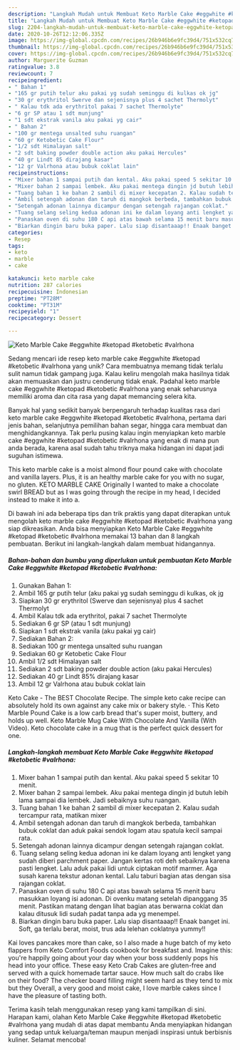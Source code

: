 ```yaml
---
description: "Langkah Mudah untuk Membuat Keto Marble Cake #eggwhite #ketopad #ketobetic #valrhona, Sempurna"
title: "Langkah Mudah untuk Membuat Keto Marble Cake #eggwhite #ketopad #ketobetic #valrhona, Sempurna"
slug: 2204-langkah-mudah-untuk-membuat-keto-marble-cake-eggwhite-ketopad-ketobetic-valrhona-sempurna
date: 2020-10-26T12:12:06.335Z
image: https://img-global.cpcdn.com/recipes/26b946b6e9fc39d4/751x532cq70/keto-marble-cake-eggwhite-ketopad-ketobetic-valrhona-foto-resep-utama.jpg
thumbnail: https://img-global.cpcdn.com/recipes/26b946b6e9fc39d4/751x532cq70/keto-marble-cake-eggwhite-ketopad-ketobetic-valrhona-foto-resep-utama.jpg
cover: https://img-global.cpcdn.com/recipes/26b946b6e9fc39d4/751x532cq70/keto-marble-cake-eggwhite-ketopad-ketobetic-valrhona-foto-resep-utama.jpg
author: Marguerite Guzman
ratingvalue: 3.8
reviewcount: 7
recipeingredient:
- " Bahan 1"
- "165 gr putih telur aku pakai yg sudah seminggu di kulkas ok jg"
- "30 gr erythritol Swerve dan sejenisnya plus 4 sachet Thermolyt"
- " Kalau tdk ada erythritol pakai 7 sachet Thermolyte"
- "6 gr SP atau 1 sdt munjung"
- "1 sdt ekstrak vanila aku pakai yg cair"
- " Bahan 2"
- "100 gr mentega unsalted suhu ruangan"
- "60 gr Ketobetic Cake Flour"
- "1/2 sdt Himalayan salt"
- "2 sdt baking powder double action aku pakai Hercules"
- "40 gr Lindt 85 dirajang kasar"
- "12 gr Valrhona atau bubuk coklat lain"
recipeinstructions:
- "Mixer bahan 1 sampai putih dan kental. Aku pakai speed 5 sekitar 10 menit."
- "Mixer bahan 2 sampai lembek. Aku pakai mentega dingin jd butuh lebih lama sampai dia lembek. Jadi sebaiknya suhu ruangan."
- "Tuang bahan 1 ke bahan 2 sambil di mixer kecepatan 2. Kalau sudah tercampur rata, matikan mixer"
- "Ambil setengah adonan dan taruh di mangkok berbeda, tambahkan bubuk coklat dan aduk pakai sendok logam atau spatula kecil sampai rata."
- "Setengah adonan lainnya dicampur dengan setengah rajangan coklat."
- "Tuang selang seling kedua adonan ini ke dalam loyang anti lengket yang sudah diberi parchment paper. Jangan kertas roti deh sebaiknya karena pasti lengket. Lalu aduk pakai lidi untuk ciptakan motif marmer. Aga susah karena tekstur adonan kental. Lalu taburi bagian atas dengan sisa rajangan coklat."
- "Panaskan oven di suhu 180 C api atas bawah selama 15 menit baru masukkan loyang isi adonan. Di ovenku matang setelah dipanggang 35 menit. Pastikan matang dengan lihat bagian atas berwarna coklat dan kalau ditusuk lidi sudah padat tanpa ada yg menempel."
- "Biarkan dingin baru buka paper. Lalu siap disantaaap!! Enaak banget ini. Soft, ga terlalu berat, moist, trus ada lelehan coklatnya yummy!!"
categories:
- Resep
tags:
- keto
- marble
- cake

katakunci: keto marble cake 
nutrition: 287 calories
recipecuisine: Indonesian
preptime: "PT28M"
cooktime: "PT31M"
recipeyield: "1"
recipecategory: Dessert

---
```



![Keto Marble Cake #eggwhite #ketopad #ketobetic #valrhona](https://img-global.cpcdn.com/recipes/26b946b6e9fc39d4/751x532cq70/keto-marble-cake-eggwhite-ketopad-ketobetic-valrhona-foto-resep-utama.jpg)

Sedang mencari ide resep keto marble cake #eggwhite #ketopad #ketobetic #valrhona yang unik? Cara membuatnya memang tidak terlalu sulit namun tidak gampang juga. Kalau keliru mengolah maka hasilnya tidak akan memuaskan dan justru cenderung tidak enak. Padahal keto marble cake #eggwhite #ketopad #ketobetic #valrhona yang enak seharusnya memiliki aroma dan cita rasa yang dapat memancing selera kita.

Banyak hal yang sedikit banyak berpengaruh terhadap kualitas rasa dari keto marble cake #eggwhite #ketopad #ketobetic #valrhona, pertama dari jenis bahan, selanjutnya pemilihan bahan segar, hingga cara membuat dan menghidangkannya. Tak perlu pusing kalau ingin menyiapkan keto marble cake #eggwhite #ketopad #ketobetic #valrhona yang enak di mana pun anda berada, karena asal sudah tahu triknya maka hidangan ini dapat jadi suguhan istimewa.

This keto marble cake is a moist almond flour pound cake with chocolate and vanilla layers. Plus, it is an healthy marble cake for you with no sugar, no gluten. KETO MARBLE CAKE Originally I wanted to make a chocolate swirl BREAD but as I was going through the recipe in my head, I decided instead to make it into a.


Di bawah ini ada beberapa tips dan trik praktis yang dapat diterapkan untuk mengolah keto marble cake #eggwhite #ketopad #ketobetic #valrhona yang siap dikreasikan. Anda bisa menyiapkan Keto Marble Cake #eggwhite #ketopad #ketobetic #valrhona memakai 13 bahan dan 8 langkah pembuatan. Berikut ini langkah-langkah dalam membuat hidangannya.

<!--inarticleads1-->

##### Bahan-bahan dan bumbu yang diperlukan untuk pembuatan Keto Marble Cake #eggwhite #ketopad #ketobetic #valrhona:

1. Gunakan  Bahan 1:
1. Ambil 165 gr putih telur (aku pakai yg sudah seminggu di kulkas, ok jg
1. Siapkan 30 gr erythritol (Swerve dan sejenisnya) plus 4 sachet Thermolyt
1. Ambil  Kalau tdk ada erythritol, pakai 7 sachet Thermolyte
1. Sediakan 6 gr SP (atau 1 sdt munjung)
1. Siapkan 1 sdt ekstrak vanila (aku pakai yg cair)
1. Sediakan  Bahan 2:
1. Sediakan 100 gr mentega unsalted suhu ruangan
1. Sediakan 60 gr Ketobetic Cake Flour
1. Ambil 1/2 sdt Himalayan salt
1. Sediakan 2 sdt baking powder double action (aku pakai Hercules)
1. Sediakan 40 gr Lindt 85% dirajang kasar
1. Ambil 12 gr Valrhona atau bubuk coklat lain


Keto Cake - The BEST Chocolate Recipe. The simple keto cake recipe can absolutely hold its own against any cake mix or bakery style. · This Keto Marble Pound Cake is a low carb bread that&#39;s super moist, buttery, and holds up well. Keto Marble Mug Cake With Chocolate And Vanilla (With Video). Keto chocolate cake in a mug that is the perfect quick dessert for one. 

<!--inarticleads2-->

##### Langkah-langkah membuat Keto Marble Cake #eggwhite #ketopad #ketobetic #valrhona:

1. Mixer bahan 1 sampai putih dan kental. Aku pakai speed 5 sekitar 10 menit.
1. Mixer bahan 2 sampai lembek. Aku pakai mentega dingin jd butuh lebih lama sampai dia lembek. Jadi sebaiknya suhu ruangan.
1. Tuang bahan 1 ke bahan 2 sambil di mixer kecepatan 2. Kalau sudah tercampur rata, matikan mixer
1. Ambil setengah adonan dan taruh di mangkok berbeda, tambahkan bubuk coklat dan aduk pakai sendok logam atau spatula kecil sampai rata.
1. Setengah adonan lainnya dicampur dengan setengah rajangan coklat.
1. Tuang selang seling kedua adonan ini ke dalam loyang anti lengket yang sudah diberi parchment paper. Jangan kertas roti deh sebaiknya karena pasti lengket. Lalu aduk pakai lidi untuk ciptakan motif marmer. Aga susah karena tekstur adonan kental. Lalu taburi bagian atas dengan sisa rajangan coklat.
1. Panaskan oven di suhu 180 C api atas bawah selama 15 menit baru masukkan loyang isi adonan. Di ovenku matang setelah dipanggang 35 menit. Pastikan matang dengan lihat bagian atas berwarna coklat dan kalau ditusuk lidi sudah padat tanpa ada yg menempel.
1. Biarkan dingin baru buka paper. Lalu siap disantaaap!! Enaak banget ini. Soft, ga terlalu berat, moist, trus ada lelehan coklatnya yummy!!


Kai loves pancakes more than cake, so I also made a huge batch of my keto flappers from Keto Comfort Foods cookbook for breakfast and. Imagine this: you&#39;re happily going about your day when your boss suddenly pops his head into your office. These easy Keto Crab Cakes are gluten-free and served with a quick homemade tartar sauce. How much salt do crabs like on their food? The checker board filling might seem hard as they tend to mix but they Overall, a very good and moist cake, I love marble cakes since I have the pleasure of tasting both. 

Terima kasih telah menggunakan resep yang kami tampilkan di sini. Harapan kami, olahan Keto Marble Cake #eggwhite #ketopad #ketobetic #valrhona yang mudah di atas dapat membantu Anda menyiapkan hidangan yang sedap untuk keluarga/teman maupun menjadi inspirasi untuk berbisnis kuliner. Selamat mencoba!
